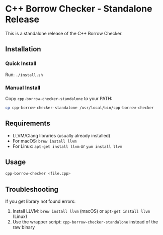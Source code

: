 # C++ Borrow Checker - Standalone Release

This is a standalone release of the C++ Borrow Checker.

## Installation

### Quick Install
Run: `./install.sh`

### Manual Install
Copy `cpp-borrow-checker-standalone` to your PATH:
```bash
cp cpp-borrow-checker-standalone /usr/local/bin/cpp-borrow-checker
```

## Requirements

- LLVM/Clang libraries (usually already installed)
- For macOS: `brew install llvm`
- For Linux: `apt-get install llvm` or `yum install llvm`

## Usage

```bash
cpp-borrow-checker <file.cpp>
```

## Troubleshooting

If you get library not found errors:
1. Install LLVM: `brew install llvm` (macOS) or `apt-get install llvm` (Linux)
2. Use the wrapper script: `cpp-borrow-checker-standalone` instead of the raw binary

